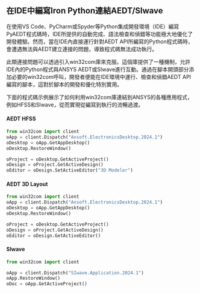在IDE中編寫Iron Python連結AEDT/SIwave
---

在使用VS Code、PyCharm或Spyder等Python集成開發環境（IDE）編寫PyAEDT程式碼時，IDE所提供的自動完成、語法檢查和偵錯等功能極大地優化了開發體驗。然而，當在IDE內直接運行針對AEDT API所編寫的Python程式碼時，會遭遇無法與AEDT建立連接的問題，導致程式碼無法成功執行。

此類連接問題可以透過引入win32com庫來克服。這個庫提供了一種機制，允許IDE內的Python程式與ANSYS AEDT或SIwave進行互動。通過在腳本開頭部分添加必要的win32com呼叫，開發者便能在IDE環境中運行、檢查和偵錯AEDT API編寫的腳本，這對於腳本的開發和優化特別實用。

下面的程式碼示例展示了如何利用win32com庫連結到ANSYS的各種應用程式，例如HFSS和SIwave，從而實現從編寫到執行的流暢過渡。
 
#### AEDT HFSS
```python
from win32com import client
oApp = client.Dispatch("Ansoft.ElectronicsDesktop.2024.1")
oDesktop = oApp.GetAppDesktop()
oDesktop.RestoreWindow()

oProject = oDesktop.GetActiveProject()
oDesign = oProject.GetActiveDesign()
oEditor = oDesign.SetActiveEditor("3D Modeler")
```

#### AEDT 3D Layout
```python
from win32com import client
oApp = client.Dispatch("Ansoft.ElectronicsDesktop.2024.1")
oDesktop = oApp.GetAppDesktop()
oDesktop.RestoreWindow()

oProject = oDesktop.GetActiveProject()
oDesign = oProject.GetActiveDesign()
oEditor = oDesign.GetActiveEditor()
```

#### SIwave
```python
from win32com import client

oApp = client.Dispatch("SIwave.Application.2024.1")
oApp.RestoreWindow()
oDoc = oApp.GetActiveProject()
```